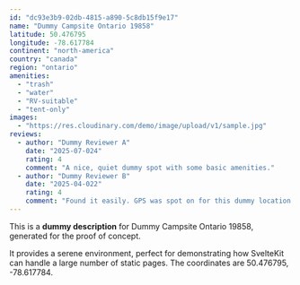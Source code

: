 ```yaml
---
id: "dc93e3b9-02db-4815-a890-5c8db15f9e17"
name: "Dummy Campsite Ontario 19858"
latitude: 50.476795
longitude: -78.617784
continent: "north-america"
country: "canada"
region: "ontario"
amenities:
  - "trash"
  - "water"
  - "RV-suitable"
  - "tent-only"
images:
  - "https://res.cloudinary.com/demo/image/upload/v1/sample.jpg"
reviews:
  - author: "Dummy Reviewer A"
    date: "2025-07-024"
    rating: 4
    comment: "A nice, quiet dummy spot with some basic amenities."
  - author: "Dummy Reviewer B"
    date: "2025-04-022"
    rating: 4
    comment: "Found it easily. GPS was spot on for this dummy location."
---
```


This is a **dummy description** for Dummy Campsite Ontario 19858, generated for the proof of concept.

It provides a serene environment, perfect for demonstrating how SvelteKit can handle a large number of static pages. The coordinates are 50.476795, -78.617784.
